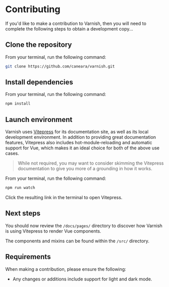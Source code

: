 # Contributing

If you'd like to make a contribution to Varnish, then you will need to complete the following steps to obtain a development copy...

## Clone the repository

From your terminal, run the following command:

```bash
git clone https://github.com/caneara/varnish.git
```

## Install dependencies

From your terminal, run the following command:

```bash
npm install
```

## Launch environment

Varnish uses [Vitepress](https://vitepress.vuejs.org/) for its documentation site, as well as its local development environment. In addition to providing great documentation features, Vitepress also includes hot-module-reloading and automatic support for Vue, which makes it an ideal choice for both of the above use cases.

> While not required, you may want to consider skimming the Vitepress documentation to give you more of a grounding in how it works.

From your terminal, run the following command:

```bash
npm run watch
```

Click the resulting link in the terminal to open Vitepress.

## Next steps

You should now review the `/docs/pages/` directory to discover how Varnish is using Vitepress to render Vue components.

The components and mixins can be found within the `/src/` directory.

## Requirements

When making a contribution, please ensure the following:

* Any changes or additions include support for light and dark mode.